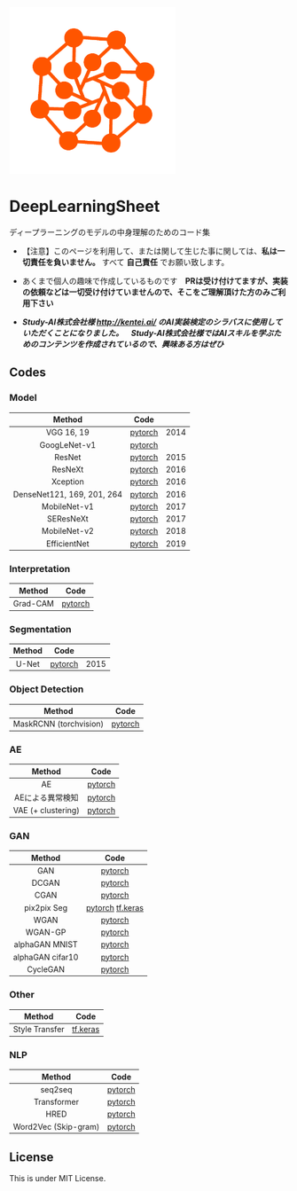 
<img src="icons/dl_icon_trans.png" width=300>

# DeepLearningSheet

ディープラーニングのモデルの中身理解のためのコード集

- 【注意】このページを利用して、または関して生じた事に関しては、**私は一切責任を負いません。** すべて **自己責任** でお願い致します。
- あくまで個人の趣味で作成しているものです　**PRは受け付けてますが、実装の依頼などは一切受け付けていませんので、そこをご理解頂けた方のみご利用下さい**

- ***Study-AI株式会社様 http://kentei.ai/ のAI実装検定のシラバスに使用していただくことになりました。　Study-AI株式会社様ではAIスキルを学ぶためのコンテンツを作成されているので、興味ある方はぜひ***


## Codes

### Model

| Method | Code | |
|:---:|:---:|:---:|
| VGG 16, 19| [pytorch](notes_pytorch/ImgRec/VGG_cifar10_pytorch.ipynb)  | 2014
| GoogLeNet-v1 | [pytorch](pytorch/googletnetv1_pytorch.ipynb) 
| ResNet | [pytorch](notes_pytorch/ImgRec/ResNet_cifar10_pytorch.ipynb) | 2015
| ResNeXt | [pytorch](notes_pytorch/ImgRec/ResNeXt_cifar10_pytorch.ipynb) | 2016
| Xception| [pytorch](notes_pytorch/ImgRec/Xception_cifar10_pytorch.ipynb)  | 2016
| DenseNet121, 169, 201, 264| [pytorch](notes_pytorch/ImgRec/DenseNet_cifar10_pytorch.ipynb) | 2016
| MobileNet-v1 | [pytorch](notes_pytorch/ImgRec/MobileNet_v1_cifar10_pytorch.ipynb) | 2017
| SEResNeXt | [pytorch](notes_pytorch/ImgRec/SEResNeXt_cifar10_pytorch.ipynb) | 2017 
| MobileNet-v2 | [pytorch](notes_pytorch/ImgRec/MobileNet_v2_cifar10_pytorch.ipynb) | 2018
| EfficientNet | [pytorch](notes_pytorch/ImgRec/EfficientNet_cifar10_pytorch.ipynb) | 2019

###  Interpretation

| Method |  Code |
|:---:|:---:|
| Grad-CAM | [pytorch](notes_pytorch/Interpretation/GradCAM_STL10_pytorch.ipynb)


### Segmentation

| Method | Code | |
|:---:|:---:|:---:|
| U-Net|  [pytorch](notes_pytorch/ImgSeg/UNet_VOC2012_pytorch.ipynb) | 2015

### Object Detection

| Method | Code |
|:---:|:---:|
| MaskRCNN (torchvision)| [pytorch](pytorch/MaskRCNN_torchvision_sample.ipynb) 


### AE
| Method | Code |
|:---:|:---:|
| AE |  [pytorch](notes_pytorch/AE/AE_MNIST_pytorch.ipynb)
| AEによる異常検知 | [pytorch](notes_pytorch/AE/AE_AnormalyDetection_MNIST_pytorch.ipynb)
| VAE (+ clustering)|  [pytorch](notes_pytorch/AE/VAE_MNIST_pytorch.ipynb)

### GAN
| Method | Code | 
|:---:|:---:|
| GAN | [pytorch](notes_pytorch/GAN/GAN_Cifar10_pytorch.ipynb) 
| DCGAN | [pytorch](notes_pytorch/GAN/DCGAN_Cifar10_pytorch.ipynb) 
| CGAN | [pytorch](notes_pytorch/GAN/CGAN_pytorch.ipynb) 
| pix2pix Seg | [ pytorch](pytorch/Pix2pix_Seg_pytorch.ipynb) [ tf.keras](scripts_tf_keras/pix2pix_tf2.1_keras.py)
| WGAN | [pytorch](notes_pytorch/GAN/WGAN_Cifar10_pytorch.ipynb)
| WGAN-GP | [pytorch](notes_pytorch/GAN/WGANGP_Cifar10_pytorch.ipynb) 
| alphaGAN MNIST | [ pytorch](pytorch/alphaGAN_mnist_pytorch.py)
| alphaGAN cifar10 | [ pytorch](pytorch/alphaGAN_cifar10_pytorch.py)
| CycleGAN | [ pytorch](pytorch/CycleGAN_pytorch.ipynb) 

### Other
| Method | Code |
|:---:|:---:|
| Style Transfer|  [tf.keras](tf/StyleTransfer_tf2.1_keras.py) |


### NLP
| Method | Code | 
|:---:|:---:|
| seq2seq | [ pytorch](pytorch/Seq2seq_pytorch.ipynb)
| Transformer | [ pytorch](pytorch/Transformer_pytorch.ipynb)
| HRED | [ pytorch](pytorch/HRED_pytorch_sand.ipynb) 
| Word2Vec (Skip-gram)| [ pytorch](pytorch/Word2vec_pytorch.ipynb) |


## License

This is under MIT License.
